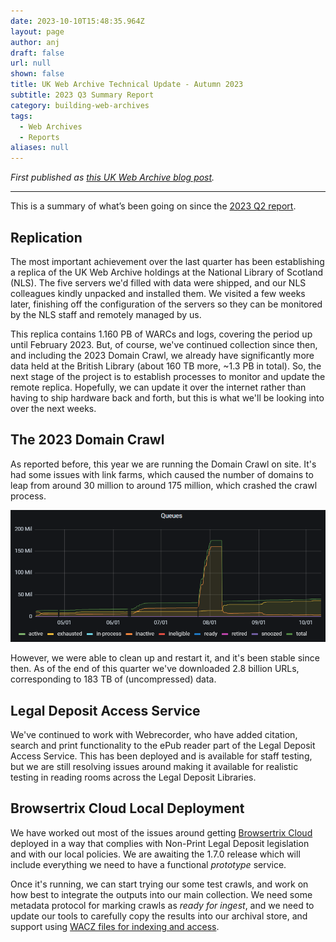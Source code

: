 ```yaml
---
date: 2023-10-10T15:48:35.964Z
layout: page
author: anj
draft: false
url: null
shown: false
title: UK Web Archive Technical Update - Autumn 2023
subtitle: 2023 Q3 Summary Report
category: building-web-archives
tags:
  - Web Archives
  - Reports
aliases: null
---
```

*First published as [this UK Web Archive blog post](https://blogs.bl.uk/webarchive/2023/10/uk-web-archive-technical-update-autumn-2023.html).*

- - -

This is a summary of what’s been going on since the [2023 Q2 report](https://blogs.bl.uk/webarchive/2023/07/ukwebarchivetechnicalupdate-summer2023.html).

## Replication

The most important achievement over the last quarter has been establishing a replica of the UK Web Archive holdings at the National Library of Scotland (NLS).  The five servers we'd filled with data were shipped, and our NLS colleagues kindly unpacked and installed them.  We visited a few weeks later, finishing off the configuration of the servers so they can be monitored by the NLS staff and remotely managed by us.

This replica contains 1.160 PB of WARCs and logs, covering the period up until February 2023. But, of course, we've continued collection since then, and including the 2023 Domain Crawl, we already have significantly more data held at the British Library (about 160 TB more, ~1.3 PB in total). So, the next stage of the project is to establish processes to monitor and update the remote replica. Hopefully, we can update it over the internet rather than having to ship hardware back and forth, but this is what we'll be looking into over the next weeks. 

## The 2023 Domain Crawl

As reported before, this year we are running the Domain Crawl on site.  It's had some issues with link farms, which caused the number of domains to leap from around 30 million to around 175 million, which crashed the crawl process. 

![2023 Domain Crawl queues over time, showing peak at 175 million queues.](/assets/images/uploads/2023-10-10-dc2023-queues.png "2023 Domain Crawl queues over time.")

However, we were able to clean up and restart it, and it's been stable since then. As of the end of this quarter we've downloaded 2.8 billion URLs, corresponding to 183 TB of (uncompressed) data.

## Legal Deposit Access Service

We've continued to work with Webrecorder, who have added citation, search and print functionality to the ePub reader part of the Legal Deposit Access Service. This has been deployed and is available for staff testing, but we are still resolving issues around making it available for realistic testing in reading rooms across the Legal Deposit Libraries.

## Browsertrix Cloud Local Deployment

We have worked out most of the issues around getting [Browsertrix Cloud](https://github.com/webrecorder/browsertrix-cloud) deployed in a way that complies with Non-Print Legal Deposit legislation and with our local policies. We are awaiting the 1.7.0 release which will include everything we need to have a functional *prototype* service.

Once it's running, we can start trying our some test crawls, and work on how best to integrate the outputs into our main collection.  We need some metadata protocol for marking crawls as *ready for ingest*, and we need to update our tools to carefully copy the results into our archival store, and support using [WACZ files for indexing and access](https://github.com/webrecorder/py-wacz/pull/38).
